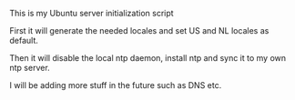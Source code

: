 This is my Ubuntu server initialization script

First it will generate the needed locales and set US and NL locales as default.

Then it will disable the local ntp daemon, install ntp and sync it to my own ntp server.

I will be adding more stuff in the future such as DNS etc.
